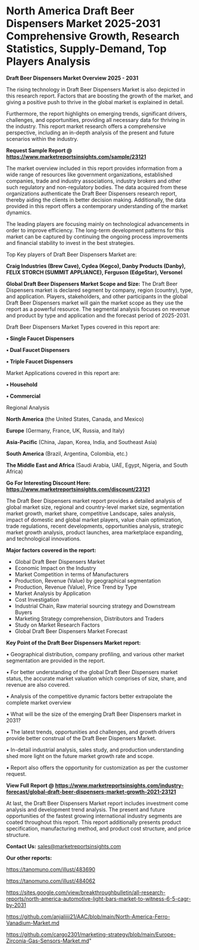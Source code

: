 # North America Draft Beer Dispensers Market 2025-2031 Comprehensive Growth, Research Statistics, Supply-Demand,  Top Players Analysis

<Strong> Draft Beer Dispensers Market Overview 2025 - 2031</strong>

The rising technology in Draft Beer Dispensers Market is also depicted in this research report. Factors that are boosting the growth of the market, and giving a positive push to thrive in the global market is explained in detail.

Furthermore, the report highlights on emerging trends, significant drivers, challenges, and opportunities, providing all necessary data for thriving in the industry. This report market research offers a comprehensive perspective, including an in-depth analysis of the present and future scenarios within the industry.

<strong>Request Sample Report @ <a href=https://www.marketreportsinsights.com/sample/23121>https://www.marketreportsinsights.com/sample/23121</a></strong>

The market overview included in this report provides information from a wide range of resources like government organizations, established companies, trade and industry associations, industry brokers and other such regulatory and non-regulatory bodies. The data acquired from these organizations authenticate the Draft Beer Dispensers research report, thereby aiding the clients in better decision making. Additionally, the data provided in this report offers a contemporary understanding of the market dynamics.

The leading players are focusing mainly on technological advancements in order to improve efficiency. The long-term development patterns for this market can be captured by continuing the ongoing process improvements and financial stability to invest in the best strategies.

Top Key players of Draft Beer Dispensers Market are:

<strong>Craig Industries (Brew Cave), Cydea (Kegco), Danby Products (Danby), FELIX STORCH (SUMMIT APPLIANCE), Ferguson (EdgeStar), Versonel</strong>

<strong><b>Global Draft Beer Dispensers Market Scope and Size:</b></strong>
The Draft Beer Dispensers market is declared segment by company, region (country), type, and application. Players, stakeholders, and other participants in the global Draft Beer Dispensers market will gain the market scope as they use the report as a powerful resource. The segmental analysis focuses on revenue and product by type and application and the forecast period of 2025-2031.

Draft Beer Dispensers Market Types covered in this report are:

<strong>• Single Faucet Dispensers

• Dual Faucet Dispensers

• Triple Faucet Dispensers</strong>

Market Applications covered in this report are:

<strong>• Household

• Commercial</strong> 

Regional Analysis

<strong>North America</strong> (the United States, Canada, and Mexico)

<strong>Europe</strong> (Germany, France, UK, Russia, and Italy)

<strong>Asia-Pacific</strong> (China, Japan, Korea, India, and Southeast Asia)

<strong>South America</strong> (Brazil, Argentina, Colombia, etc.)

<strong>The Middle East and Africa</strong> (Saudi Arabia, UAE, Egypt, Nigeria, and South Africa)

<strong>Go For Interesting Discount Here: <a href=https://www.marketreportsinsights.com/discount/23121>https://www.marketreportsinsights.com/discount/23121</a></strong>

The Draft Beer Dispensers market report provides a detailed analysis of global market size, regional and country-level market size, segmentation market growth, market share, competitive Landscape, sales analysis, impact of domestic and global market players, value chain optimization, trade regulations, recent developments, opportunities analysis, strategic market growth analysis, product launches, area marketplace expanding, and technological innovations.

<strong><b>Major factors covered in the report:</b></strong>
<ul>
  <li>Global Draft Beer Dispensers Market </li>
  <li>Economic Impact on the Industry</li>
  <li>Market Competition in terms of Manufacturers</li>
  <li>Production, Revenue (Value) by geographical segmentation</li>
  <li>Production, Revenue (Value), Price Trend by Type</li>
  <li>Market Analysis by Application</li>
  <li>Cost Investigation</li>
  <li>Industrial Chain, Raw material sourcing strategy and Downstream Buyers</li>
  <li>Marketing Strategy comprehension, Distributors and Traders</li>
  <li>Study on Market Research Factors</li>
  <li>Global Draft Beer Dispensers Market Forecast</li>
</ul>

<strong><b>Key Point of the Draft Beer Dispensers Market report:</b></strong>

• Geographical distribution, company profiling, and various other market segmentation are provided in the report.

• For better understanding of the global Draft Beer Dispensers market status, the accurate market valuation which comprises of size, share, and revenue are also covered.

• Analysis of the competitive dynamic factors better extrapolate the complete market overview

• What will be the size of the emerging Draft Beer Dispensers market in 2031?

• The latest trends, opportunities and challenges, and growth drivers provide better construal of the Draft Beer Dispensers Market.

• In-detail industrial analysis, sales study, and production understanding shed more light on the future market growth rate and scope.

• Report also offers the opportunity for customization as per the customer request.

<strong><b>View Full Report @ <a href=https://www.marketreportsinsights.com/industry-forecast/global-draft-beer-dispensers-market-growth-2021-23121>https://www.marketreportsinsights.com/industry-forecast/global-draft-beer-dispensers-market-growth-2021-23121</a></b></strong>


At last, the Draft Beer Dispensers Market report includes investment come analysis and development trend analysis. The present and future opportunities of the fastest growing international industry segments are coated throughout this report. This report additionally presents product specification, manufacturing method, and product cost structure, and price structure.

<strong>Contact Us:</strong>
sales@marketreportsinsights.com

<strong>Our other reports:</strong>

<a href=https://tanomuno.com/illust/483690>https://tanomuno.com/illust/483690</a>

<a href=https://tanomuno.com/illust/484062>https://tanomuno.com/illust/484062</a>

<a href=https://sites.google.com/view/breakthroughbulletin/all-research-reports/north-america-automotive-light-bars-market-to-witness-6-5-cagr-by-2031>https://sites.google.com/view/breakthroughbulletin/all-research-reports/north-america-automotive-light-bars-market-to-witness-6-5-cagr-by-2031</a>

<a href=https://github.com/anjaliiii21/AAC/blob/main/North-America-Ferro-Vanadium-Market.md>https://github.com/anjaliiii21/AAC/blob/main/North-America-Ferro-Vanadium-Market.md</a>

<a href=https://github.com/cargo2301/marketing-strategy/blob/main/Europe-Zirconia-Gas-Sensors-Market.md>https://github.com/cargo2301/marketing-strategy/blob/main/Europe-Zirconia-Gas-Sensors-Market.md</a>"
